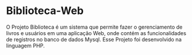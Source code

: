 # Biblioteca-Web
O Projeto Biblioteca é um sistema que permite fazer o gerenciamento de livros e usuários em uma aplicação Web, onde contém as funcionalidades de registros no banco de dados Mysql. Esse Projeto foi desenvolvido na linguagem PHP.
